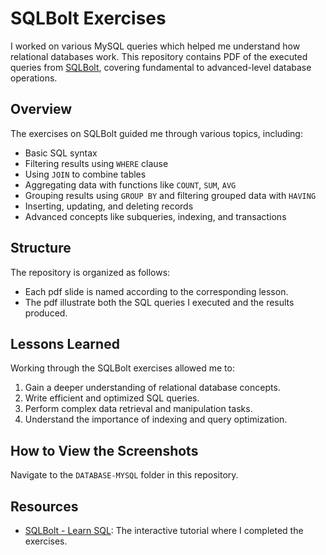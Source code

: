 # SQLBolt Exercises

I worked on various MySQL queries which helped me understand how relational databases work. This repository contains PDF of the executed queries from [SQLBolt](http://sqlbolt.com/), covering fundamental to advanced-level database operations.

## Overview

The exercises on SQLBolt guided me through various topics, including:
- Basic SQL syntax
- Filtering results using `WHERE` clause
- Using `JOIN` to combine tables
- Aggregating data with functions like `COUNT`, `SUM`, `AVG`
- Grouping results using `GROUP BY` and filtering grouped data with `HAVING`
- Inserting, updating, and deleting records
- Advanced concepts like subqueries, indexing, and transactions

## Structure

The repository is organized as follows:
- Each pdf slide is named according to the corresponding lesson.
- The pdf illustrate both the SQL queries I executed and the results produced.

## Lessons Learned

Working through the SQLBolt exercises allowed me to:
1. Gain a deeper understanding of relational database concepts.
2. Write efficient and optimized SQL queries.
3. Perform complex data retrieval and manipulation tasks.
4. Understand the importance of indexing and query optimization.

## How to View the Screenshots

 Navigate to the `DATABASE-MYSQL` folder in this repository.


## Resources

- [SQLBolt - Learn SQL](http://sqlbolt.com/): The interactive tutorial where I completed the exercises.
